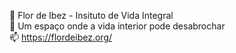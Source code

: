 🌱 Flor de Ibez - Insituto de Vida Integral<br>
💞️ Um espaço onde a vida interior pode desabrochar<br>
📫 https://flordeibez.org/<br>
